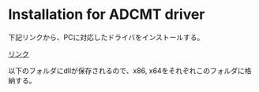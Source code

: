 
# Installation for ADCMT driver

下記リンクから、PCに対応したドライバをインストールする。

[リンク](https://www.adcmt.com/download/usbdriver)

以下のフォルダにdllが保存されるので、x86, x64をそれぞれこのフォルダに格納する。

